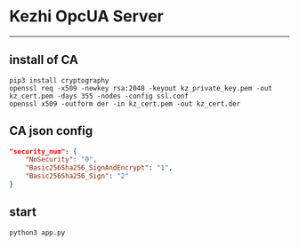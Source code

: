 # Kezhi OpcUA Server
---
## install of CA	
```shell script
pip3 install cryptography
openssl req -x509 -newkey rsa:2048 -keyout kz_private_key.pem -out kz_cert.pem -days 355 -nodes -config ssl.conf
openssl x509 -outform der -in kz_cert.pem -out kz_cert.der
```
## CA json config

```json 
"security_num": {
    "NoSecurity": "0",
    "Basic256Sha256_SignAndEncrypt": "1",
    "Basic256Sha256_Sign": "2"
}
```

## start
```python
python3 app.py
```
